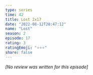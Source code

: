 ```yaml
---
type: series
time: 42
title: Lost 2x17
date: "2022-08-12T20:47:12"
name: "Lost"
season: 2
episode: 17
rating: 3
ratingEmoji: "⭐️⭐️⭐️"
share: false
---
```


_[No review was written for this episode]_
